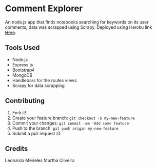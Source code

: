 # Comment Explorer
An node.js app that finds notebooks searching for keywords on its user comments, data was scrapped using Scrapy.
Deployed using Heroku link [Here](https://thawing-reef-33652.herokuapp.com/).

## Tools Used
- Node.js
- Express.js
- Bootstrap4
- MongoDB
- Handlebars for the routes views
- Scrapy for data scrapping

## Contributing
1. Fork it!
2. Create your feature branch: `git checkout -b my-new-feature`
3. Commit your changes: `git commit -am 'Add some feature'`
4. Push to the branch: `git push origin my-new-feature`
5. Submit a pull request :D

## Credits
Leonardo Meireles Murtha Oliveira